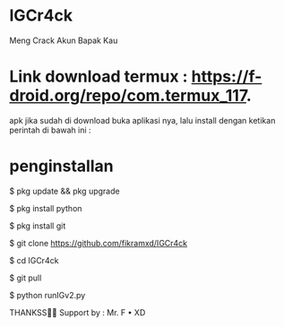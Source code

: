 # IGCr4ck
Meng Crack Akun Bapak Kau

#  Link download termux : https://f-droid.org/repo/com.termux_117.

apk jika sudah di download buka aplikasi nya, lalu install dengan ketikan perintah di bawah ini :

#  penginstallan
 $ pkg update && pkg upgrade

 $ pkg install python

 $ pkg install git

 $ git clone https://github.com/fikramxd/IGCr4ck

 $ cd IGCr4ck

 $ git pull

 $ python runIGv2.py

THANKSS🙏🏻
Support by : Mr. F • XD
